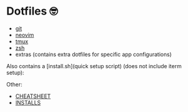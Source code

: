 
# Dotfiles :nerd_face:

- [git](git/README.md)
- [neovim](nvim/README.md)
- [tmux](tmux/README.md)
- [zsh](zsh/README.md)
- extras (contains extra dotfiles for specific app configurations)

Also contains a [install.sh](quick setup script) (does not include iterm setup):

Other:

- [CHEATSHEET](CHEATSHEET.md)
- [INSTALLS](INSTALLS.md)
